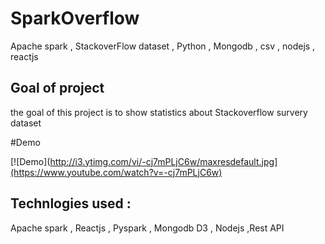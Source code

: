 # SparkOverflow
Apache spark , StackoverFlow dataset , Python , Mongodb , csv , nodejs , reactjs
## Goal of project 
the goal of this project is to show statistics about Stackoverflow survery dataset 

#Demo 

[![Demo](http://i3.ytimg.com/vi/-cj7mPLjC6w/maxresdefault.jpg](https://www.youtube.com/watch?v=-cj7mPLjC6w)

## Technlogies used :
Apache spark , Reactjs , Pyspark , Mongodb D3 , Nodejs ,Rest API 
